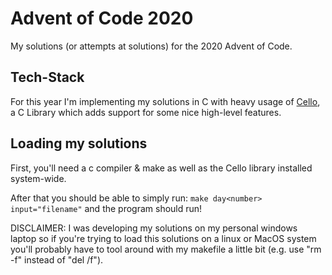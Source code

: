 # Advent of Code 2020
My solutions (or attempts at solutions) for the 2020 Advent of Code.

## Tech-Stack
For this year I'm implementing my solutions in C with heavy usage of [Cello](http://libcello.org/home), a C Library which adds support for some nice high-level features.

## Loading my solutions
First, you'll need a c compiler & make as well as the Cello library installed system-wide.

After that you should be able to simply run: ```make day<number> input="filename"``` and the program should run!

DISCLAIMER: I was developing my solutions on my personal windows laptop so if you're trying to load this solutions on a linux or MacOS system you'll probably have to tool around with my makefile a little bit (e.g. use "rm -f" instead of "del /f").






